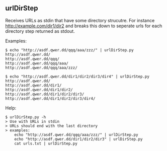 ## urlDirStep

Receives URLs as stdin that have some directory strucutre. For instance http://example.com/dir1/dir2 and breaks this down to seperate urls for each directory step returned as stdout.

Examples:
```
$ echo "http://asdf.qwer.dd/qqq/aaa/zzz/" | urlDirStep.py
http://asdf.qwer.dd/
http://asdf.qwer.dd/qqq/
http://asdf.qwer.dd/qqq/aaa/
http://asdf.qwer.dd/qqq/aaa/zzz/

$ echo "http://asdf.qwer.dd/dir1/dir2/dir3/dir4" | urlDirStep.py
http://asdf.qwer.dd/
http://asdf.qwer.dd/dir1/
http://asdf.qwer.dd/dir1/dir2/
http://asdf.qwer.dd/dir1/dir2/dir3/
http://asdf.qwer.dd/dir1/dir2/dir3/dir4/
```

Help:
```
$ urlDirStep.py -h
> Use with URLs in stdin
> URLs should end with the last directory
> examples:
    echo "http://asdf.qwer.dd/qqq/aaa/zzz/" | urlDirStep.py
    echo "http://asdf.qwer.dd/dir1/dir2/dir3" | urlDirStep.py
    cat urls.txt | urlDirStep.py
```
